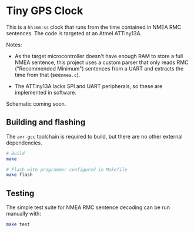 # Tiny GPS Clock

This is a `hh:mm:ss` clock that runs from the time contained in NMEA RMC sentences.
The code is targeted at an Atmel ATTiny13A.

Notes:

- As the target microcontroller doesn't have enough RAM to store a full NMEA sentence,
this project uses a custom parser that only reads RMC ("Recommended Minimum") sentences from a UART
and extracts the time from that (see`nmea.c`).

- The ATTiny13A lacks SPI and UART peripherals, so these are implemented in software.

Schematic coming soon.

## Building and flashing

The `avr-gcc` toolchain is required to build, but there are no other external dependencies.

```sh
# Build
make

# Flash with programmer configured in Makefile
make flash
```

## Testing

The simple test suite for NMEA RMC sentence decoding can be run manually with:

```sh
make test
```